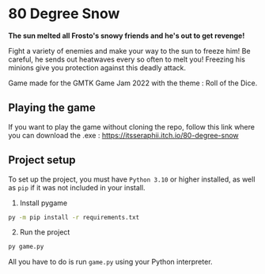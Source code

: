 # 80 Degree Snow 

**The sun melted all Frosto's snowy friends and he's out to get revenge!**

Fight a variety of enemies and make your way to the sun to freeze him! Be careful, he sends out heatwaves every so often to melt you! Freezing his minions give you protection against this deadly attack.

Game made for the GMTK Game Jam 2022 with the theme : Roll of the Dice.

## Playing the game

If you want to play the game without cloning the repo, follow this link where you can download the .exe : https://itsseraphii.itch.io/80-degree-snow

## Project setup
To set up the project, you must have `Python 3.10` or higher installed, as well as `pip` if it was not included in your install.

1. Install pygame
```cmd
py -m pip install -r requirements.txt
```
2. Run the project
```cmd
py game.py
```
All you have to do is run `game.py` using your Python interpreter.
